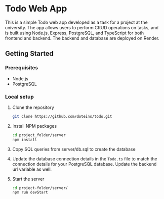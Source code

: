 # Todo Web App

This is a simple Todo web app developed as a task for a project at the university. The app allows users to perform CRUD operations on tasks, and is built using Node.js, Express, PostgreSQL, and TypeScript for both frontend and backend. The backend and database are deployed on Render.

## Getting Started

### Prerequisites
- Node.js
- PostgreSQL

### Local setup
1. Clone the repository
   ```sh
   git clone https://github.com/doteins/todo.git
   ```
2. Install NPM packages
   ```sh
   cd project_folder/server
   npm install
   ```
3. Copy SQL queries from server/db.sql to create the database

4. Update the database connection details in the `Todo.ts` file to match the connection details for your PostgreSQL database. Update the backend url variable as well.

6. Start the server
   ```sh
   cd project-folder/server/
   npm run devStart
   ```